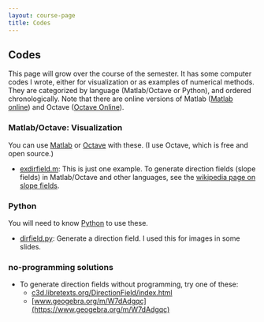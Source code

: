 ```yaml
---
layout: course-page
title: Codes
---
```


## Codes

This page will grow over the course of the semester.  It has some computer codes I wrote, either for visualization or as examples of numerical methods.  They are categorized by language (Matlab/Octave or Python), and ordered chronologically.  Note that there are online versions of Matlab ([Matlab online](https://matlab.mathworks.com/)) and Octave ([Octave Online](https://octave-online.net/)).

### Matlab/Octave: Visualization

You can use [Matlab](https://www.mathworks.com/products/matlab.html) or [Octave](https://www.gnu.org/software/octave/) with these.  (I use Octave, which is free and open source.)

* [exdirfield.m](assets/codes/F23/exdirfield.m):  This is just one example.  To generate direction fields (slope fields) in Matlab/Octave and other languages, see the [wikipedia page on slope fields](https://en.wikipedia.org/wiki/Slope_field#Software_for_plotting_slope_fields).

<!--
* [streamcyl.m](assets/codes/F23/streamcyl.m): Generate a contour figure, showing streamlines around a cylinder, for Example 5 in the slides for section 2.4.

### Matlab/Octave: Numerical methods

* [simpleeuler.m](assets/codes/F23/simpleeuler.m): Solve the simplest ODE IVP (y'=y,y(0)=1) by the Euler method.  See the slides for section 2.6.
/-->

### Python

You will need to know [Python](https://www.python.org/) to use these.

* [dirfield.py](assets/codes/F23/dirfield.py):  Generate a direction field.  I used this for images in some slides.

### no-programming solutions

* To generate direction fields without programming, try one of these:
    * [c3d.libretexts.org/DirectionField/index.html](https://c3d.libretexts.org/DirectionField/index.html)
    * [www.geogebra.org/m/W7dAdgqc](https://www.geogebra.org/m/W7dAdgqc)
